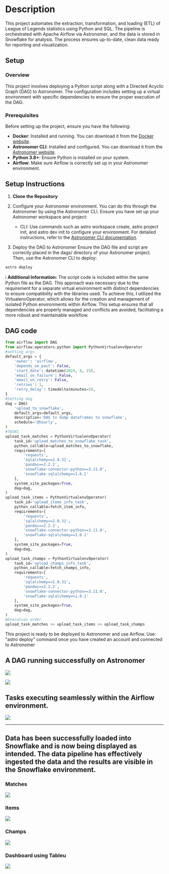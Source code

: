 # Description
This project automates the extraction, transformation, and loading (ETL) of League of Legends statistics using Python and SQL. The pipeline is orchestrated with Apache Airflow via Astronomer, and the data is stored in Snowflake for analysis. The process ensures up-to-date, clean data ready for reporting and visualization.

## Setup
### **Overview**
This project involves deploying a Python script along with a Directed Acyclic Graph (DAG) to Astronomer. The configuration includes setting up a virtual environment with specific dependencies to ensure the proper execution of the DAG.

### **Prerequisites**
Before setting up the project, ensure you have the following:

- **Docker**: Installed and running. You can download it from the [Docker website](https://www.docker.com/products/docker-desktop).
- **Astronomer CLI**: Installed and configured. You can download it from the [Astronomer website](https://www.astronomer.io/docs/cli).
- **Python 3.8+**: Ensure Python is installed on your system.
- **Airflow**: Make sure Airflow is correctly set up in your Astronomer environment.

## Setup Instructions

1. **Clone the Repository**

2. Configure your Astronomer environment. You can do this through the Astronomer by using the Astronomer CLI. Ensure you have set up your Astronomer workspace and project:
    - CLI: Use commands such as astro workspace create, astro project init, and astro dev init to configure your environment. For detailed instructions, refer to the [Astronomer CLI documentation](https://www.astronomer.io/docs/astro/cli/overview).

3. Deploy the DAG to Astronomer
Ensure the DAG file and script are correctly placed in the dags/ directory of your Astronomer project. Then, use the Astronomer CLI to deploy:

```bash
astro deploy
```
   
ℹ️ **Additional Information:** The script code is included within the same Python file as the DAG. This approach was necessary due to the requirement for a separate virtual environment with distinct dependencies to ensure compatibility with the libraries used. To achieve this, I utilized the VirtualenvOperator, which allows for the creation and management of isolated Python environments within Airflow. This setup ensures that all dependencies are properly managed and conflicts are avoided, facilitating a more robust and maintainable workflow.
## DAG code
```python
from airflow import DAG
from airflow.operators.python import PythonVirtualenvOperator
#setting args
default_args = {
    'owner': 'airflow',
    'depends_on_past': False,
    'start_date': datetime(2024, 8, 15),
    'email_on_failure': False,
    'email_on_retry': False,
    'retries': 1,
    'retry_delay': timedelta(minutes=5),
}
#Setting dag
dag = DAG(
    'upload_to_snowflake',
    default_args=default_args,
    description='DAG to dump dataframes to snowflake',
    schedule='@hourly', 
)
#TASKS
upload_task_matches = PythonVirtualenvOperator(
    task_id='upload_matches_to_snowflake_task',
    python_callable=upload_matches_to_snowflake,
    requirements=[
        'requests',
        'sqlalchemy==2.0.31',
        'pandas==2.2.2',
        'snowflake-connector-python==3.11.0',
        'snowflake-sqlalchemy==1.6.1'
    ],
    system_site_packages=True,
    dag=dag,
)
upload_task_items = PythonVirtualenvOperator(
    task_id='upload_items_info_task',
    python_callable=fetch_item_info,
    requirements=[
        'requests',
        'sqlalchemy==2.0.31',
        'pandas==2.2.2',
        'snowflake-connector-python==3.11.0',
        'snowflake-sqlalchemy==1.6.1'
    ],
    system_site_packages=True,
    dag=dag,
)
upload_task_champs = PythonVirtualenvOperator(
    task_id='upload_champs_info_task',
    python_callable=fetch_champs_info,
    requirements=[
        'requests',
        'sqlalchemy==2.0.31',
        'pandas==2.2.2',
        'snowflake-connector-python==3.11.0',
        'snowflake-sqlalchemy==1.6.1'
    ],
    system_site_packages=True,
    dag=dag,
)
#Execution order
upload_task_matches >> upload_task_items >> upload_task_champs
```




This project is ready to be deployed to Astronomer and use Airflow.
Use: "astro deploy" command once you have created an account and connected to Astronomer



## A **DAG** running successfully on Astronomer 
![](images/successful_statistics_astronomer.png)

![](images/dag_working.png)

## Tasks executing seamlessly within the Airflow environment.

![](images/dags_success.png)

---


## Data has been successfully loaded into Snowflake and is now being displayed as intended. The data pipeline has effectively ingested the data and the results are visible in the Snowflake environment.
### Matches
![](images/loaded_data_snowflake_matches.png)
### Items
![](images/loaded_data_snowflake_items.png)
### Champs
![](images/loaded_data_snowflake_champs.png)

### Dashboard using Tableu
![](images/Dashboard_Tableu_Lol.webp)
